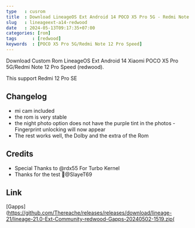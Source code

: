 ```yaml
---
type   : cusrom
title  : Download LineageOS Ext Android 14 POCO X5 Pro 5G - Redmi Note 12 Pro Speed
slug   : lineageext-a14-redwood
date   : 2024-05-13T09:17:35+07:00
categories: [rom]
tags      : [redwood]
keywords  : [POCO X5 Pro 5G/Redmi Note 12 Pro Speed]
---
```


Download Custom Rom LineageOS Ext Android 14 Xiaomi POCO X5 Pro 5G/Redmi Note 12 Pro Speed (redwood).

This support Redmi 12 Pro SE

## Changelog
- mi cam included 
- the rom is very stable 
- the night photo option does not have the purple tint in the photos - Fingerprint unlocking will now appear
- The rest works well, the Dolby and the extra of the Rom

## Credits
- Special Thanks to @rdx55 For Turbo Kernel 
- Thanks for the test 👑@SlayeT69


## Link
[Gapps](https://github.com/Thereache/releases/releases/download/lineage-21/lineage-21.0-Ext-Community-redwood-Gapps-20240502-1519.zip(

